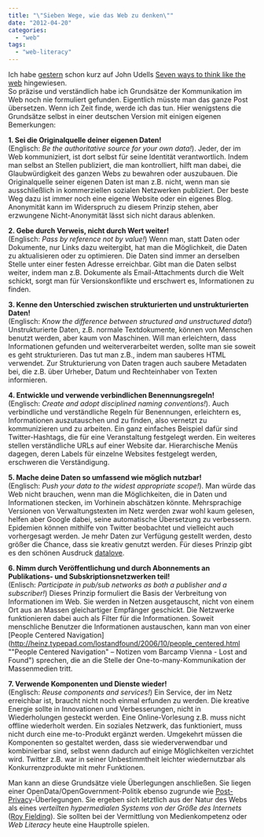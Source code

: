 ```yaml
---
title: "\"Sieben Wege, wie das Web zu denken\""
date: "2012-04-20"
categories: 
  - "web"
tags: 
  - "web-literacy"
---
```


Ich habe [gestern](https://wittenbrink.net/lostandfound/web-literacy-data-literacies-content-literacies-network-literacies/ "Web Literacy = Data Literacies + Content Literacies + Network Literacies - Lost and Found") schon kurz auf John Udells [Seven ways to think like the web](http://blog.jonudell.net/2011/01/24/seven-ways-to-think-like-the-web/ "Seven ways to think like the web « Jon Udell") hingewiesen.  
So präzise und verständlich habe ich Grundsätze der Kommunikation im Web noch nie formuliert gefunden. Eigentlich müsste man das ganze Post übersetzen. Wenn ich Zeit finde, werde ich das tun. Hier wenigstens die Grundsätze selbst in einer deutschen Version mit einigen eigenen Bemerkungen:

**1\. Sei die Originalquelle deiner eigenen Daten!**  
(Englisch: _Be the authoritative source for your own data!_). Jeder, der im Web kommuniziert, ist dort selbst für seine Identität verantwortlich. Indem man selbst an Stellen publiziert, die man kontrolliert, hilft man dabei, die Glaubwürdigkeit des ganzen Webs zu bewahren oder auszubauen. Die Originalquelle seiner eigenen Daten ist man z.B. nicht, wenn man sie ausschließlich in kommerziellen sozialen Netzwerken publiziert. Der beste Weg dazu ist immer noch eine eigene Website oder ein eigenes Blog. Anonymität kann im Widerspruch zu diesem Prinzip stehen, aber erzwungene Nicht-Anonymität lässt sich nicht daraus ablenken.

**2\. Gebe durch Verweis, nicht durch Wert weiter!**  
(Englisch: _Pass by reference not by value!_) Wenn man, statt Daten oder Dokumente, nur Links dazu weitergibt, hat man die Möglichkeit, die Daten zu aktualisieren oder zu optimieren. Die Daten sind immer an derselben Stelle unter einer festen Adresse erreichbar. Gibt man die Daten selbst weiter, indem man z.B. Dokumente als Email-Attachments durch die Welt schickt, sorgt man für Versionskonflikte und erschwert es, Informationen zu finden.

**3\. Kenne den Unterschied zwischen strukturierten und unstrukturierten Daten!**  
(Englisch: _Know the difference between structured and unstructured data!_) Unstrukturierte Daten, z.B. normale Textdokumente, können von Menschen benutzt werden, aber kaum von Maschinen. Will man erleichtern, dass Informationen gefunden und weiterverarbeitet werden, sollte man sie soweit es geht strukturieren. Das tut man z.B., indem man sauberes HTML verwendet. Zur Strukturierung von Daten tragen auch saubere Metadaten bei, die z.B. über Urheber, Datum und Rechteinhaber von Texten informieren.

**4\. Entwickle und verwende verbindlichen Benennungsregeln!**  
(Englisch: _Create and adopt disciplined naming conventions!_). Auch verbindliche und verständliche Regeln für Benennungen, erleichtern es, Informationen auszutauschen und zu finden, also vernetzt zu kommunizieren und zu arbeiten. Ein ganz einfaches Beispiel dafür sind Twitter-Hashtags, die für eine Veranstaltung festgelegt werden. Ein weiteres stellen verständliche URLs auf einer Website dar. Hierarchische Menüs dagegen, deren Labels für einzelne Websites festgelegt werden, erschweren die Verständigung.

**5\. Mache deine Daten so umfassend wie möglich nutzbar!**  
(Englisch: _Push your data to the widest appropriate scope!_). Man würde das Web nicht brauchen, wenn man die Möglichkeiten, die in Daten und Informationen stecken, im Vorhinein abschätzen könnte. Mehrsprachige Versionen von Verwaltungstexten im Netz werden zwar wohl kaum gelesen, helfen aber Google dabei, seine automatische Übersetzung zu verbessern. Epidemien können mithilfe von Twitter beobachtet und vielleicht auch vorhergesagt werden. Je mehr Daten zur Verfügung gestellt werden, desto größer die Chance, dass sie kreativ genutzt werden. Für dieses Prinzip gibt es den schönen Ausdruck [datalove](http://datalove.me/ "~~~~=:) - datalove.me - (:=~~~~").

**6\. Nimm durch Veröffentlichung und durch Abonnements an Publikations- und Subskriptionsnetzwerken teil!**  
(Enlisch: _Participate in pub/sub networks as both a publisher and a subscriber!_) Dieses Prinzip formuliert die Basis der Verbreitung von Informationen im Web. Sie werden in Netzen ausgetauscht, nicht von einem Ort aus an Massen gleichartiger Empfänger geschickt. Die Netzwerke funktionieren dabei auch als Filter für die Informationen. Soweit menschliche Benutzer die Informationen austauschen, kann man von einer [People Centered Navigation](http://heinz.typepad.com/lostandfound/2006/10/people_centered.html ""People Centered Navigation" – Notizen vom Barcamp Vienna - Lost and Found") sprechen, die an die Stelle der One-to-many-Kommunikation der Massenmedien tritt.

**7\. Verwende Komponenten und Dienste wieder!**  
(Englisch: _Reuse components and services!_) Ein Service, der im Netz erreichbar ist, braucht nicht noch einmal erfunden zu werden. Die kreative Energie sollte in Innovationen und Verbesserungen, nicht in Wiederholungen gesteckt werden. Eine Online-Vorlesung z.B. muss nicht offline wiederholt werden. Ein soziales Netzwerk, das funktioniert, muss nicht durch eine me-to-Produkt ergänzt werden. Umgekehrt müssen die Komponenten so gestaltet werden, dass sie wiederverwendbar und kombinierbar sind, selbst wenn dadurch auf einige Möglichkeiten verzichtet wird. Twitter z.B. war in seiner Unbestimmtheit leichter wiedernutzbar als Konkurrenzprodukte mit mehr Funktionen.

Man kann an diese Grundsätze viele Überlegungen anschließen. Sie liegen einer OpenData/OpenGovernment-Politik ebenso zugrunde wie [Post-Privacy](http://blog.spackeria.org/ "Die datenschutzkritische Spackeria | Vereinigung der post-privacy Spackessen und Spackos.")\-Überlegungen. Sie ergeben sich letztlich aus der Natur des Webs als eines _verteilten hypermedialen Systems von der Größe des Internets_ ([Roy Fielding](http://www.ics.uci.edu/~fielding/pubs/dissertation/introduction.htm "Fielding Dissertation: Introduction")). Sie sollten bei der Vermittlung von Medienkompetenz oder _Web Literacy_ heute eine Hauptrolle spielen.

